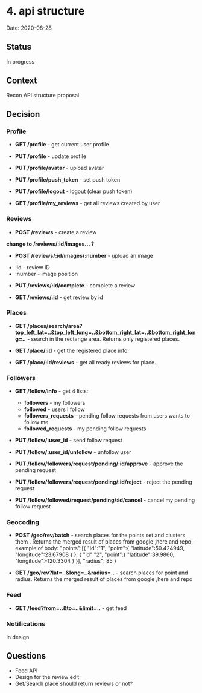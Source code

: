# 4. api structure

Date: 2020-08-28

## Status

In progress

## Context

Recon API structure proposal

## Decision

### Profile

* **GET /profile** - get current user profile

* **PUT /profile** - update profile
* **PUT /profile/avatar** - upload avatar
* **PUT /profile/push_token** - set push token
* **PUT /profile/logout** - logout (clear push token)

* **GET /profile/my_reviews** - get all reviews created by user

### Reviews

* **POST /reviews** - create a review

**change to /reviews/:id/images... ?**

* **POST /reviews/:id/images/:number** - upload an image
- :id - review ID
- :number - image position

* **PUT /reviews/:id/complete** - complete a review

* **GET /reviews/:id** - get review by id

### Places

* **GET /places/search/area?top_left_lat=..&top_left_long=..&bottom_right_lat=..&bottom_right_long=..** - search in the rectange area. Returns only registered places.

* **GET /place/:id** - get the registered place info.

* **GET /place/:id/reviews** - get all ready reviews for place.

### Followers

* **GET /follow/info** - get 4 lists:
    * **followers** - my followers
    * **followed** - users I follow
    * **followers_requests** - pending follow requests from users wants to follow me
    * **followed_requests** - my pending follow requests

* **PUT /follow/:user_id** - send follow request
* **PUT /follow/:user_id/unfollow** - unfollow user

* **PUT /follow/followers/request/pending/:id/approve** - approve the pending request
* **PUT /follow/followers/request/pending/:id/reject** - reject the pending request

* **PUT /follow/followed/request/pending/:id/cancel** - cancel my pending follow request

### Geocoding

* **POST /geo/rev/batch** - search places for the points set and clusters them . Returns the merged result of places from google ,here and repo
-example of body:    "points":[{
                         "id":"1",
                         "point":{
                             "latitude":50.424949,
                             "longitude":23.67908
                         }
                     },
                     {
                         "id":"2",
                         "point":{
                             "latitude":39.9860,
                             "longitude":-120.3304
                         }
                     }],
                     "radius": 85
                 }

* **GET /geo/rev?lat=..&long=..&radius=..** - search places for point and radius. Returns the merged result of places from google ,here and repo

### Feed

* **GET /feed?from=..&to=..&limit=..** - get feed

### Notifications

In design

## Questions

* Feed API
* Design for the review edit
* Get/Search place should return reviews or not?

